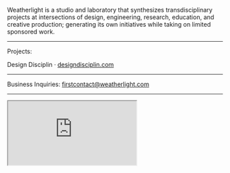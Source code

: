 Weatherlight is a studio and laboratory that synthesizes transdisciplinary projects at intersections of design, engineering, research, education, and creative production; generating its own initiatives while taking on limited sponsored work.

---

Projects:

Design Disciplin &#8231; [designdisciplin.com](https://www.designdisciplin.com)

---

Business Inquiries: [firstcontact@weatherlight.com](mailto:firstcontact@weatherlight.com)

---

<div class="ratio-16x9">
<iframe src="https://www.youtube.com/embed/IVMFvLN44Ts" allowfullscreen></iframe>
</div>
